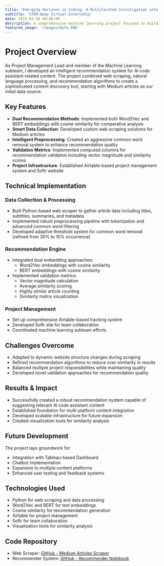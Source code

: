 ```yaml
---
title: 'Emerging Horizons in Coding: A Multifaceted Investigation into AI Code Assistants'
subtitle: 'STEM-Away Virtual-Internship'
date: 2023-02-30 00:00:00
description: A comprehensive machine learning project focused on building a sophisticated recommender system for AI code assistant-related content. The system combines advanced NLP techniques with web scraping to deliver personalized article recommendations from Medium, laying the groundwork for a multi-platform content discovery tool.
featured_image: '/images/byte.PNG'
---
```


# Project Overview
As Project Management Lead and member of the Machine Learning subteam, I developed an intelligent recommendation system for AI code assistant-related content. The project combined web scraping, natural language processing, and recommendation algorithms to create a sophisticated content discovery tool, starting with Medium articles as our initial data source.

## Key Features
- **Dual Recommendation Methods**: Implemented both Word2Vec and BERT embeddings with cosine similarity for comparative analysis
- **Smart Data Collection**: Developed custom web scraping solutions for Medium articles
- **Intelligent Preprocessing**: Created an aggressive common word removal system to enhance recommendation quality
- **Validation Metrics**: Implemented computed columns for recommendation validation including vector magnitude and similarity scores
- **Project Infrastructure**: Established Airtable-based project management system and Softr website

## Technical Implementation
### Data Collection & Processing
- Built Python-based web scraper to gather article data including titles, subtitles, summaries, and metadata
- Implemented robust preprocessing pipeline with tokenization and advanced common word filtering
- Developed adaptive threshold system for common word removal (refined from 30% to 10% occurrence)

### Recommendation Engine
- Integrated dual embedding approaches:
  - Word2Vec embeddings with cosine similarity
  - BERT embeddings with cosine similarity
- Implemented validation metrics:
  - Vector magnitude calculation
  - Average similarity scoring
  - Highly similar article counting
  - Similarity matrix visualization

### Project Management
- Set up comprehensive Airtable-based tracking system
- Developed Softr site for team collaboration
- Coordinated machine learning subteam efforts

## Challenges Overcome
- Adapted to dynamic website structure changes during scraping
- Refined recommendation algorithms to reduce over-similarity in results
- Balanced multiple project responsibilities while maintaining quality
- Developed novel validation approaches for recommendation quality

## Results & Impact
- Successfully created a robust recommendation system capable of suggesting relevant AI code assistant content
- Established foundation for multi-platform content integration
- Developed scalable infrastructure for future expansion
- Created visualization tools for similarity analysis

## Future Development
The project lays groundwork for:
- Integration with Tableau-based Dashboard
- Chatbot implementation
- Expansion to multiple content platforms
- Enhanced user testing and feedback systems

## Technologies Used
- Python for web scraping and data processing
- Word2Vec and BERT for text embeddings
- Cosine similarity for recommendation generation
- Airtable for project management
- Softr for team collaboration
- Visualization tools for similarity analysis

## Code Repository
- Web Scraper: [GitHub - Medium Articles Scraper](https://github.com/anya-chauhan/bytemasters/blob/main/medium_articles_scraper.py)
- Recommender System: [GitHub - Recommender Notebook](https://github.com/anya-chauhan/bytemasters/blob/main/recommender.ipynb)


